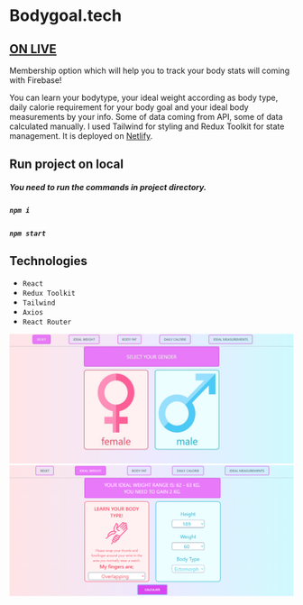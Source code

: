 # Bodygoal.tech

## [ON LIVE](https://bodygoal.netlify.app/)  
Membership option which will help you to track your body stats will coming with Firebase!

You can learn your bodytype, your ideal weight according as body type, daily calorie requirement for your body goal and your ideal body measurements by your info. Some of data coming from API, some of data calculated manually. I used Tailwind for styling and Redux Toolkit for state management. It is deployed on [Netlify](https://bodygoal.netlify.app/).

## Run project on local

##### You need to run the commands in project directory. 

##### `npm i`

##### `npm start`

## Technologies

- `React`
- `Redux Toolkit`
- `Tailwind`
- `Axios`
- `React Router`

[![Bodygoal.tech](https://github.com/sinansk/react-weight-tracker-by-body-type/blob/main/public/bodygoal-app.JPG)](https://bodygoal.netlify.app/)
[![Bodygoal.tech](https://github.com/sinansk/react-weight-tracker-by-body-type/blob/main/public/bodygoal-app-2.PNG)](https://bodygoal.netlify.app/)
